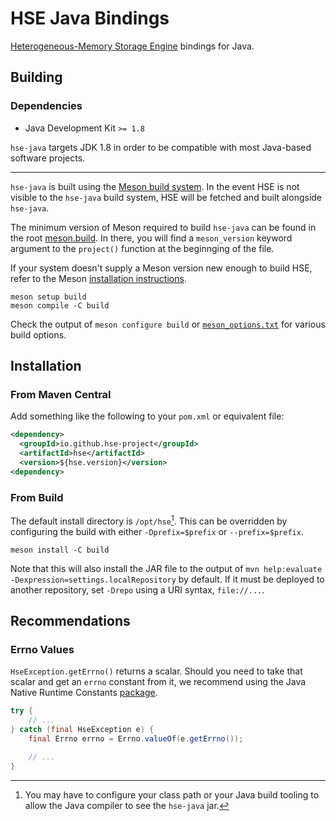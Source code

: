 # HSE Java Bindings

[Heterogeneous-Memory Storage Engine](https://github.com/hse-project/hse-java)
bindings for Java.

## Building

### Dependencies

- Java Development Kit `>= 1.8`

`hse-java` targets JDK 1.8 in order to be compatible with most Java-based
software projects.

---

`hse-java` is built using the [Meson build system](https://mesonbuild.com/).
In the event HSE is not visible to the `hse-java` build system, HSE will be
fetched and built alongside `hse-java`.

The minimum version of Meson required to build `hse-java` can be found in the
root [meson.build](./meson.build). In there, you will find a `meson_version`
keyword argument to the `project()` function at the beginnging of the file.

If your system doesn't supply a Meson version new enough to build HSE, refer to
the Meson
[installation instructions](https://mesonbuild.com/Getting-meson.html).

```shell
meson setup build
meson compile -C build
```

Check the output of `meson configure build` or
[`meson_options.txt`](./meson_options.txt) for various build options.

## Installation

### From Maven Central

Add something like the following to your `pom.xml` or equivalent file:

```xml
<dependency>
  <groupId>io.github.hse-project</groupId>
  <artifactId>hse</artifactId>
  <version>${hse.version}</version>
<dependency>
```

### From Build

The default install directory is `/opt/hse`[^1]. This can be overridden by
configuring the build with either `-Dprefix=$prefix` or `--prefix=$prefix`.

```shell
meson install -C build
```

Note that this will also install the JAR file to the output of
`mvn help:evaluate -Dexpression=settings.localRepository` by default. If it must
be deployed to another repository, set `-Drepo` using a URI syntax,
`file://...`.

## Recommendations

### Errno Values

`HseException.getErrno()` returns a scalar. Should you need to take that scalar
and get an `errno` constant from it, we recommend using the Java Native Runtime
Constants
[package](https://mvnrepository.com/artifact/com.github.jnr/jnr-constants).

```java
try {
    // ...
} catch (final HseException e) {
    final Errno errno = Errno.valueOf(e.getErrno());

    // ...
}
```

[^1]: You may have to configure your class path or your Java build tooling to
allow the Java compiler to see the `hse-java` jar.
